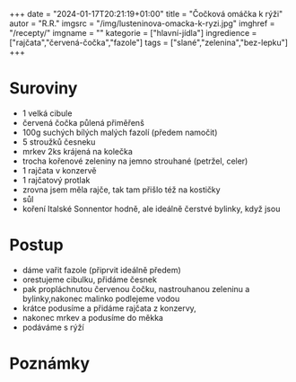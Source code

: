 
+++
date = "2024-01-17T20:21:19+01:00"
title = "Čočková omáčka k rýži"
autor = "R.R."
imgsrc = "/img/lusteninova-omacka-k-ryzi.jpg"
imghref = "/recepty/"
imgname = ""
kategorie = ["hlavní-jídla"]
ingredience = ["rajčata","červená-čočka","fazole"]
tags = ["slané","zelenina","bez-lepku"]
+++

# Suroviny
- 1 velká cibule
- červená čočka půlená přiměřenš
- 100g suchých bílých malých fazolí (předem namočit)
- 5 stroužků česneku
- mrkev 2ks krájená na kolečka
- trocha kořenové zeleniny na jemno strouhané (petržel, celer)
- 1 rajčata v konzervě 
- 1 rajčatový protlak
- zrovna jsem měla rajče, tak tam přišlo též na kostičky
- sůl
- koření Italské Sonnentor hodně, ale ideálně čerstvé bylinky, když jsou


# Postup
- dáme vařit fazole (připrvit ideálně předem)
- orestujeme cibulku, přidáme česnek
- pak propláchnutou červenou čočku, nastrouhanou zeleninu a bylinky,nakonec malinko podlejeme vodou
- krátce podusíme a přidáme rajčata z konzervy, 
- nakonec mrkev a podusíme do měkka
- podáváme s rýží


# Poznámky